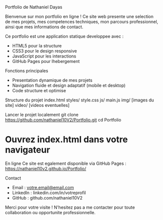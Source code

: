 Portfolio de Nathaniel Dayas

Bienvenue sur mon portfolio en ligne !
Ce site web presente une selection de mes projets, mes competences techniques, mon parcours
professionnel, ainsi que mes informations de contact.

Ce portfolio est une application statique developpee avec :
- HTML5 pour la structure
- CSS3 pour le design responsive
- JavaScript pour les interactions
- GitHub Pages pour lhebergement
  
Fonctions principales
- Presentation dynamique de mes projets
- Navigation fluide et design adaptatif (mobile et desktop)
- Code structure et optimise
  
Structure du projet
 index.html
 styles/
 style.css
 js/
 main.js
 img/
 [images du site]
 video/
 [videos eventuelles]
 
Lancer le projet localement
git clone https://github.com/nathaniel10V2/Portfolio.git
cd Portfolio
# Ouvrez index.html dans votre navigateur

En ligne
Ce site est egalement disponible via GitHub Pages :
https://nathaniel10v2.github.io/Portfolio/

Contact
- Email : votre.email@email.com
- LinkedIn : linkedin.com/in/votreprofil
- GitHub : github.com/nathaniel10V2
  
Merci pour votre visite ! N'hesitez pas a me contacter pour toute collaboration ou opportunite
professionnelle.
